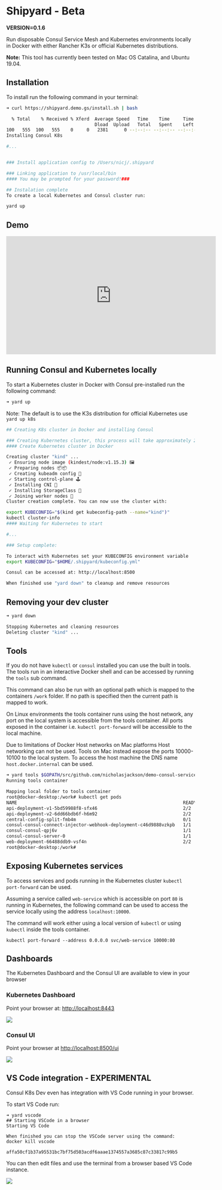 # Shipyard - Beta

**VERSION=0.1.6**

Run disposable Consul Service Mesh and Kubernetes environments locally in Docker with either Rancher K3s or official
Kubernetes distributions.

**Note:** This tool has currently been tested on Mac OS Catalina, and Ubuntu 19.04.

## Installation
To install run the following command in your terminal:

```bash
➜ curl https://shipyard.demo.gs/install.sh | bash
```

```bash
  % Total    % Received % Xferd  Average Speed   Time    Time     Time  Current
                                 Dload  Upload   Total   Spent    Left  Speed
100   555  100   555    0     0   2381      0 --:--:-- --:--:-- --:--:--  2381
Installing Consul K8s

#...


### Install application config to /Users/nicj/.shipyard

### Linking application to /usr/local/bin
#### You may be prompted for your password!###

## Instalation complete
To create a local Kubernetes and Consul cluster run:

yard up
```

## Demo

<iframe width="560" height="315" src="https://www.youtube.com/embed/FK0LtLDQLJc" frameborder="0" allow="accelerometer; autoplay; encrypted-media; gyroscope; picture-in-picture" allowfullscreen></iframe>

## Running Consul and Kubernetes locally
To start a Kubernetes cluster in Docker with Consul pre-installed run the following command:

```bash
➜ yard up
```

Note: The default is to use the K3s distribution for official Kubernetes use `yard up k8s`

```bash
## Creating K8s cluster in Docker and installing Consul

### Creating Kubernetes cluster, this process will take approximately 2 minutes
#### Create Kubernetes cluster in Docker

Creating cluster "kind" ...
 ✓ Ensuring node image (kindest/node:v1.15.3) 🖼
 ✓ Preparing nodes 📦📦
 ✓ Creating kubeadm config 📜
 ✓ Starting control-plane 🕹️
 ✓ Installing CNI 🔌
 ✓ Installing StorageClass 💾
 ✓ Joining worker nodes 🚜
Cluster creation complete. You can now use the cluster with:

export KUBECONFIG="$(kind get kubeconfig-path --name="kind")"
kubectl cluster-info
#### Waiting for Kubernetes to start

#...

### Setup complete:

To interact with Kubernetes set your KUBECONFIG environment variable
export KUBECONFIG="$HOME/.shipyard/kubeconfig.yml"

Consul can be accessed at: http://localhost:8500

When finished use "yard down" to cleanup and remove resources
```

## Removing your dev cluster

```bash
➜ yard down
```

```bash
Stopping Kubernetes and cleaning resources
Deleting cluster "kind" ...
```

## Tools
If you do not have `kubectl` or `consul` installed you can use the built in tools. The tools run in an interactive
Docker shell and can be accessed by running the `tools` sub command.

This command can also be run with an optional path which is mapped to the 
containers `/work` folder. If no path is specified then the current path is mapped to work.

On Linux environments the tools container runs using the host network, any port on the local system is accessible
from the tools container. All ports exposed in the container i.e. `kubectl port-forward` will be accessible to the
local machine.

Due to limitations of Docker Host networks on Mac platforms Host networking can not be used. Tools on Mac instead
expose the ports 10000-10100 to the local system. To access the host machine the DNS name `host.docker.internal` can
be used.

```bash
➜ yard tools $GOPATH/src/github.com/nicholasjackson/demo-consul-service-mesh/kubernetes/traffic_splitting
Running tools container

Mapping local folder to tools container
root@docker-desktop:/work# kubectl get pods
NAME                                                              READY   STATUS      RESTARTS   AGE
api-deployment-v1-5bd59988f8-sfx46                                2/2     Running     0          11m
api-deployment-v2-6dd66bdb6f-h6m92                                2/2     Running     0          11m
central-config-split-fmb4m                                        0/1     Completed   0          11m
consul-consul-connect-injector-webhook-deployment-c46d9888vzkpb   1/1     Running     0          22m
consul-consul-qpj6v                                               1/1     Running     0          22m
consul-consul-server-0                                            1/1     Running     0          22m
web-deployment-66488ddb9-vsf4n                                    2/2     Running     0          11m
root@docker-desktop:/work#
```

## Exposing Kubernetes services
To access services and pods running in the Kubernetes cluster `kubectl port-forward` can be used.

Assuming a service called `web-service` which is accessible on port `80` is running in Kubernetes, the following
command can be used to access the service locally using the address `localhost:10000`.

The command will work either using a local version of `kubectl` or using `kubectl` inside the tools container.

```
kubectl port-forward --address 0.0.0.0 svc/web-service 10000:80
```

## Dashboards
The Kubernetes Dashboard and the Consul UI are available to view in your browser

### Kubernetes Dashboard
Point your browser at: [http://localhost:8443](http://localhost:8443)

![](/images/k8s_dashboard.png)

### Consul UI
Point your browser at [http://localhost:8500/ui](http://localhost:8500/ui)

![](/images/consul_ui.png)

## VS Code integration - EXPERIMENTAL
Consul K8s Dev even has integration with VS Code running in your browser.

To start VS Code run:

```
➜ yard vscode
## Starting VSCode in a browser
Starting VS Code

When finished you can stop the VSCode server using the command:
docker kill vscode

affa50cf1b37a95531bc7bf75d503acdf6aaae1374557a3685c87c33817c99b5
```

You can then edit files and use the terminal from a browser based VS Code instance.


![](/images/vscode.png)
